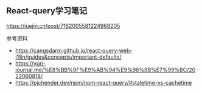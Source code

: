 ## React-query学习笔记

https://juejin.cn/post/7162005581224968205

参考资料

- https://cangsdarm.github.io/react-query-web-i18n/guides&concepts/important-defaults/
- https://yuri-journal.me/%E8%BB%9F%E9%AB%94%E9%96%8B%E7%99%BC/2022060818/
- https://pjchender.dev/npm/npm-react-query/#staletime-vs-cachetime